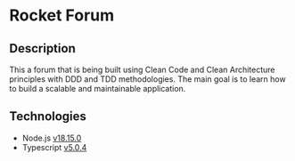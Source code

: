 # Rocket Forum

## Description

This a forum that is being built using Clean Code and Clean Architecture principles with DDD and TDD methodologies. The main goal is to learn how to build a scalable and maintainable application.

## Technologies

- Node.js [v18.15.0](https://nodejs.org/en/)
- Typescript [v5.0.4](https://www.typescriptlang.org/)
